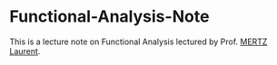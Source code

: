 # Functional-Analysis-Note

This is a lecture note on Functional Analysis lectured by Prof. [MERTZ Laurent](https://www.cityu.edu.hk/stfprofile/laurent-mertz.htm).
